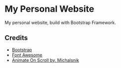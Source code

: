 # My Personal Website

My personal website, build with Bootstrap Framework.

## Credits

- [Bootstrap](https://getbootstrap.com/)
- [Font Awesome](https://fontawesome.com/)
- [Animate On Scroll by. Michalsnik](https://michalsnik.github.io/aos/)
